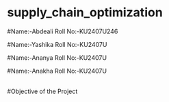 # supply_chain_optimization
#Name:-Abdeali
Roll No:-KU2407U246

#Name:-Yashika
Roll No:-KU2407U

#Name:-Ananya
Roll No:-KU2407U

#Name:-Anakha
Roll No:-KU2407U

<br>
#Objective of the Project
<br>
